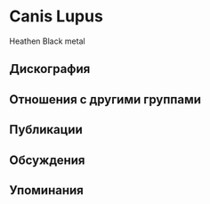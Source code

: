 # Canis Lupus

Heathen Black metal

## Дискография


## Отношения с другими группами


## Публикации


## Обсуждения


## Упоминания

